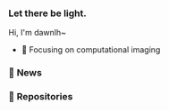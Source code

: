 ### Let there be light.
Hi, I'm dawnlh~

- 🔭 Focusing on computational imaging


### 💬  **News**



### 📖 **Repositories**

